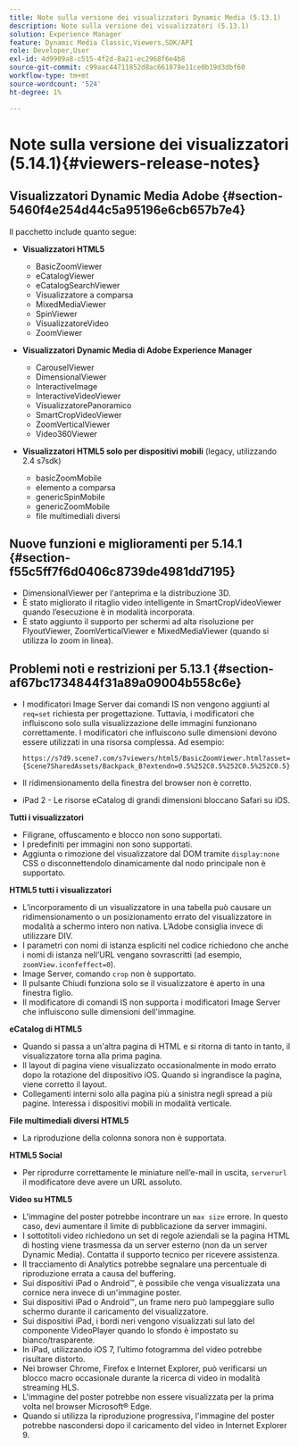 ```yaml
---
title: Note sulla versione dei visualizzatori Dynamic Media (5.13.1)
description: Note sulla versione dei visualizzatori (5.13.1)
solution: Experience Manager
feature: Dynamic Media Classic,Viewers,SDK/API
role: Developer,User
exl-id: 4d9909a8-c515-4f2d-8a21-ec2968f6e4b8
source-git-commit: c99aac44711852d8ac661878e11ce0b19d3dbf60
workflow-type: tm+mt
source-wordcount: '524'
ht-degree: 1%

---
```


# Note sulla versione dei visualizzatori (5.14.1){#viewers-release-notes}

## Visualizzatori Dynamic Media Adobe {#section-5460f4e254d44c5a95196e6cb657b7e4}

Il pacchetto include quanto segue:

* **Visualizzatori HTML5**

   * BasicZoomViewer
   * eCatalogViewer
   * eCatalogSearchViewer
   * Visualizzatore a comparsa
   * MixedMediaViewer
   * SpinViewer
   * VisualizzatoreVideo
   * ZoomViewer

* **Visualizzatori Dynamic Media di Adobe Experience Manager**

   * CarouselViewer
   * DimensionalViewer
   * InteractiveImage
   * InteractiveVideoViewer
   * VisualizzatorePanoramico
   * SmartCropVideoViewer
   * ZoomVerticalViewer
   * Video360Viewer

* **Visualizzatori HTML5 solo per dispositivi mobili** (legacy, utilizzando 2.4 s7sdk)

   * basicZoomMobile
   * elemento a comparsa
   * genericSpinMobile
   * genericZoomMobile
   * file multimediali diversi

## Nuove funzioni e miglioramenti per 5.14.1 {#section-f55c5ff7f6d0406c8739de4981dd7195}

* DimensionalViewer per l&#39;anteprima e la distribuzione 3D.
* È stato migliorato il ritaglio video intelligente in SmartCropVideoViewer quando l’esecuzione è in modalità incorporata.
* È stato aggiunto il supporto per schermi ad alta risoluzione per FlyoutViewer, ZoomVerticalViewer e MixedMediaViewer (quando si utilizza lo zoom in linea).

## Problemi noti e restrizioni per 5.13.1 {#section-af67bc1734844f31a89a09004b558c6e}

* I modificatori Image Server dai comandi IS non vengono aggiunti al `req=set` richiesta per progettazione. Tuttavia, i modificatori che influiscono solo sulla visualizzazione delle immagini funzionano correttamente. I modificatori che influiscono sulle dimensioni devono essere utilizzati in una risorsa complessa. Ad esempio:

   `https://s7d9.scene7.com/s7viewers/html5/BasicZoomViewer.html?asset= {Scene7SharedAssets/Backpack_B?extendn=0.5%252C0.5%252C0.5%252C0.5}`

* Il ridimensionamento della finestra del browser non è corretto.
* iPad 2 - Le risorse eCatalog di grandi dimensioni bloccano Safari su iOS.

**Tutti i visualizzatori**

* Filigrane, offuscamento e blocco non sono supportati.
* I predefiniti per immagini non sono supportati.
* Aggiunta o rimozione del visualizzatore dal DOM tramite `display:none` CSS o disconnettendolo dinamicamente dal nodo principale non è supportato.

**HTML5 tutti i visualizzatori**

* L’incorporamento di un visualizzatore in una tabella può causare un ridimensionamento o un posizionamento errato del visualizzatore in modalità a schermo intero non nativa. L’Adobe consiglia invece di utilizzare DIV.
* I parametri con nomi di istanza espliciti nel codice richiedono che anche i nomi di istanza nell’URL vengano sovrascritti (ad esempio, `zoomView.iconfeffect=0`).
* Image Server, comando `crop` non è supportato.
* Il pulsante Chiudi funziona solo se il visualizzatore è aperto in una finestra figlio.
* Il modificatore di comandi IS non supporta i modificatori Image Server che influiscono sulle dimensioni dell&#39;immagine.

**eCatalog di HTML5**

* Quando si passa a un&#39;altra pagina di HTML e si ritorna di tanto in tanto, il visualizzatore torna alla prima pagina.
* Il layout di pagina viene visualizzato occasionalmente in modo errato dopo la rotazione del dispositivo iOS. Quando si ingrandisce la pagina, viene corretto il layout.
* Collegamenti interni solo alla pagina più a sinistra negli spread a più pagine. Interessa i dispositivi mobili in modalità verticale.

**File multimediali diversi HTML5**

* La riproduzione della colonna sonora non è supportata.

**HTML5 Social**

* Per riprodurre correttamente le miniature nell’e-mail in uscita, `serverurl` il modificatore deve avere un URL assoluto.

**Video su HTML5**

* L&#39;immagine del poster potrebbe incontrare un `max size` errore. In questo caso, devi aumentare il limite di pubblicazione da server immagini.
* I sottotitoli video richiedono un set di regole aziendali se la pagina HTML di hosting viene trasmessa da un server esterno (non da un server Dynamic Media). Contatta il supporto tecnico per ricevere assistenza.
* Il tracciamento di Analytics potrebbe segnalare una percentuale di riproduzione errata a causa del buffering.
* Sui dispositivi iPad o Android™, è possibile che venga visualizzata una cornice nera invece di un&#39;immagine poster.
* Sui dispositivi iPad o Android™, un frame nero può lampeggiare sullo schermo durante il caricamento del visualizzatore.
* Sui dispositivi iPad, i bordi neri vengono visualizzati sul lato del componente VideoPlayer quando lo sfondo è impostato su bianco/trasparente.
* In iPad, utilizzando iOS 7, l’ultimo fotogramma del video potrebbe risultare distorto.
* Nei browser Chrome, Firefox e Internet Explorer, può verificarsi un blocco macro occasionale durante la ricerca di video in modalità streaming HLS.
* L&#39;immagine del poster potrebbe non essere visualizzata per la prima volta nel browser Microsoft® Edge.
* Quando si utilizza la riproduzione progressiva, l&#39;immagine del poster potrebbe nascondersi dopo il caricamento del video in Internet Explorer 9.
